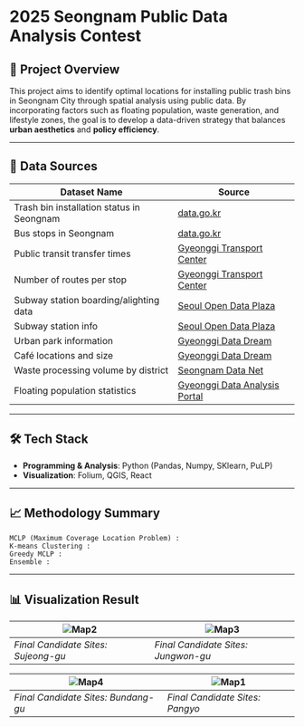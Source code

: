 # 2025 Seongnam Public Data Analysis Contest

## 📌 Project Overview

This project aims to identify optimal locations for installing public trash bins in Seongnam City through spatial analysis using public data. By incorporating factors such as floating population, waste generation, and lifestyle zones, the goal is to develop a data-driven strategy that balances **urban aesthetics** and **policy efficiency**.

---

## 🧩 Data Sources

| Dataset Name                                   | Source                                                                 |
|------------------------------------------------|------------------------------------------------------------------------|
| Trash bin installation status in Seongnam      | [data.go.kr](https://www.data.go.kr)                                   |
| Bus stops in Seongnam                          | [data.go.kr](https://www.data.go.kr)                                   |
| Public transit transfer times                  | [Gyeonggi Transport Center](https://gits.gg.go.kr)                     |
| Number of routes per stop                      | [Gyeonggi Transport Center](https://gits.gg.go.kr)                     |
| Subway station boarding/alighting data         | [Seoul Open Data Plaza](https://data.seoul.go.kr)                      |
| Subway station info                            | [Seoul Open Data Plaza](https://data.seoul.go.kr)                      |
| Urban park information                         | [Gyeonggi Data Dream](https://data.gg.go.kr)                           |
| Café locations and size                        | [Gyeonggi Data Dream](https://data.gg.go.kr)                           |
| Waste processing volume by district            | [Seongnam Data Net](https://data.seongnam.go.kr)                       |
| Floating population statistics                 | [Gyeonggi Data Analysis Portal](https://insight.gg.go.kr)             |

---


## 🛠 Tech Stack

- **Programming & Analysis**: Python (Pandas, Numpy, SKlearn, PuLP)
- **Visualization**: Folium, QGIS, React

---

## 📈 Methodology Summary
```
MCLP (Maximum Coverage Location Problem) : 
K-means Clustering : 
Greedy MCLP :
Ensemble : 
```

---

## 📊 Visualization Result
| ![Map2](https://github.com/user-attachments/assets/773698ac-83aa-4f4e-a847-6b92f5429134) | ![Map3](https://github.com/user-attachments/assets/adb134ed-4758-4f5f-88c8-3fb3f64b98f1) |
|------------------------------------------------------------------------------------------|--------------------------------------------------------------------------------------------|
| *Final Candidate Sites: Sujeong-gu*                                                     | *Final Candidate Sites: Jungwon-gu*                                                       |

| ![Map4](https://github.com/user-attachments/assets/2e36d3aa-c077-48c0-8252-3d906f0e2b24) | ![Map1](https://github.com/user-attachments/assets/953916f0-4295-431e-914f-2c36f101a585)  |
|------------------------------------------------------------------------------------------|--------------------------------------------------------------------------------------------|
| *Final Candidate Sites: Bundang-gu*                                                     | *Final Candidate Sites: Pangyo*                                                           |
